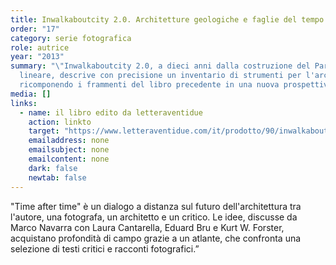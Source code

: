 ```yaml
---
title: Inwalkaboutcity 2.0. Architetture geologiche e faglie del tempo
order: "17"
category: serie fotografica
role: autrice
year: "2013"
summary: "\"Inwalkaboutcity 2.0, a dieci anni dalla costruzione del Parco
  lineare, descrive con precisione un inventario di strumenti per l'architettura
  ricomponendo i frammenti del libro precedente in una nuova prospettiva."
media: []
links:
  - name: il libro edito da letteraventidue
    action: linkto
    target: "https://www.letteraventidue.com/it/prodotto/90/inwalkaboutcity-2-0 "
    emailaddress: none
    emailsubject: none
    emailcontent: none
    dark: false
    newtab: false
---
```

"Time after time" è un dialogo a distanza sul futuro dell'architettura tra l'autore, una fotografa, un architetto e un critico. Le idee, discusse da Marco Navarra con Laura Cantarella, Eduard Bru e Kurt W. Forster, acquistano profondità di campo grazie a un atlante, che confronta una selezione di testi critici e racconti fotografici.”
